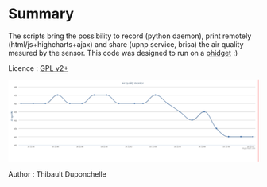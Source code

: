 # Summary 

The scripts bring the possibility to record (python daemon), print remotely (html/js+highcharts+ajax) and share (upnp service, brisa) the air quality mesured by the sensor.
This code was designed to run on a [phidget](https://www.phidgets.com/) :) 

Licence : [GPL v2+](https://www.gnu.org/licenses/old-licenses/gpl-2.0.html)

![Monitor](monitor.png)

Author : Thibault Duponchelle
